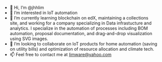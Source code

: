 - 👋 Hi, I’m @jhhlim
- 👀 I’m interested in IoT automation
- 🌱 I’m currently learning blockchain on edX, maintaining a collections site, and working for a company specializing in Data infrastucture and analytics. I specialize in the automation of processes including BOM automation, proposal documentation, and drag-and-drop visualization using SVG images.
- 💞️ I’m looking to collaborate on IoT products for home automation (saving on utility bills) and optimization of resource allocation and climate tech.
- 📫 Feel free to contact me at limware@yahoo.com
